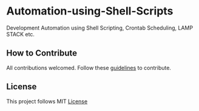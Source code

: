 # Automation-using-Shell-Scripts
Development Automation using Shell Scripting, Crontab Scheduling, LAMP STACK etc.

## How to Contribute

All contributions welcomed. Follow these [guidelines](CONTRIBUTING.md) to contribute.

## License

This project follows MIT [License](LICENSE)


